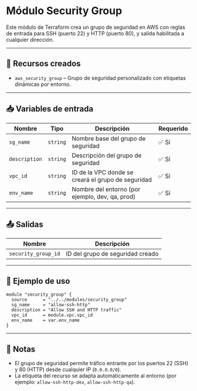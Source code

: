 # Módulo Security Group

Este módulo de Terraform crea un grupo de seguridad en AWS con reglas de entrada para SSH (puerto 22) y HTTP (puerto 80), y salida habilitada a cualquier dirección.

---

## 📂 Recursos creados

* `aws_security_group` – Grupo de seguridad personalizado con etiquetas dinámicas por entorno.

---

## 📥 Variables de entrada

| Nombre        | Tipo     | Descripción                                        | Requerido |
| ------------- | -------- | -------------------------------------------------- | --------- |
| `sg_name`     | `string` | Nombre base del grupo de seguridad                 | ✅ Sí      |
| `description` | `string` | Descripción del grupo de seguridad                 | ✅ Sí      |
| `vpc_id`      | `string` | ID de la VPC donde se creará el grupo de seguridad | ✅ Sí      |
| `env_name`    | `string` | Nombre del entorno (por ejemplo, dev, qa, prod)    | ✅ Sí      |

---

## 📤 Salidas

| Nombre              | Descripción                      |
| ------------------- | -------------------------------- |
| `security_group_id` | ID del grupo de seguridad creado |

---

## 🚀 Ejemplo de uso

```hcl
module "security_group" {
  source      = "../../modules/security_group"
  sg_name     = "allow-ssh-http"
  description = "Allow SSH and HTTP traffic"
  vpc_id      = module.vpc.vpc_id
  env_name    = var.env_name
}
```

---

## 🧰 Notas

* El grupo de seguridad permite tráfico entrante por los puertos 22 (SSH) y 80 (HTTP) desde cualquier IP (`0.0.0.0/0`).
* La etiqueta del recurso se adapta automáticamente al entorno (por ejemplo: `allow-ssh-http-dev`, `allow-ssh-http-qa`).
